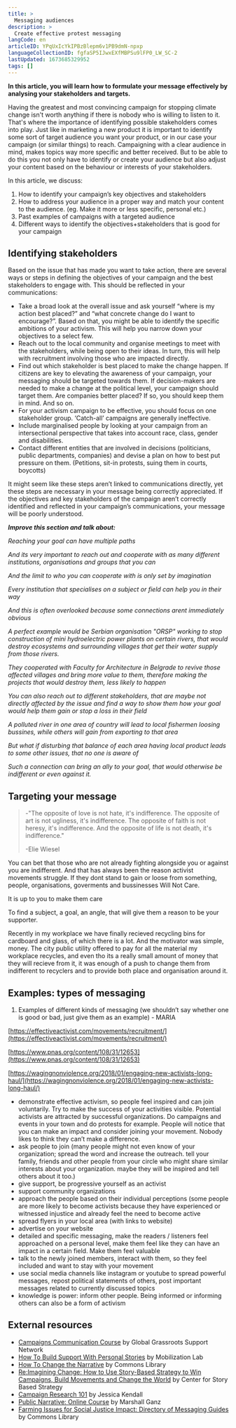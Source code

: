 ```yaml
---
title: >
  Messaging audiences
description: >
  Create effective protest messaging
langCode: en
articleID: YPqUxIcYkIPBzBlepm6v1PB9dmN-npxp
languageCollectionID: fgfaSP5IJwxEXfMBPSu9lFP0_LW_SC-2
lastUpdated: 1673685329952
tags: []
---
```


**In this article, you will learn how to formulate your message effectively by analysing your stakeholders and targets.**

Having the greatest and most convincing campaign for stopping climate change isn't worth anything if there is nobody who is willing to listen to it. That's where the importance of identifying possible stakeholders comes into play. Just like in marketing a new product it is important to identify some sort of target audience you want your product, or in our case your campaign (or similar things) to reach. Campaigning with a clear audience in mind, makes topics way more specific and better received. But to be able to do this you not only have to identify or create your audience but also adjust your content based on the behaviour or interests of your stakeholders.

In this article, we discuss:

1.  How to identify your campaign’s key objectives and stakeholders
2.  How to address your audience in a proper way and match your content to the audience. (eg. Make it more or less specific, personal etc.)
3.  Past examples of campaigns with a targeted audience
4.  Different ways to identify the objectives+stakeholders that is good for your campaign

## Identifying stakeholders

Based on the issue that has made you want to take action, there are several ways or steps in defining the objectives of your campaign and the best stakeholders to engage with. This should be reflected in your communications:

-   Take a broad look at the overall issue and ask yourself “where is my action best placed?” and “what concrete change do I want to encourage?”. Based on that, you might be able to identify the specific ambitions of your activism. This will help you narrow down your objectives to a select few.
-   Reach out to the local community and organise meetings to meet with the stakeholders, while being open to their ideas. In turn, this will help with recruitment involving those who are impacted directly.
-   Find out which stakeholder is best placed to make the change happen. If citizens are key to elevating the awareness of your campaign, your messaging should be targeted towards them. If decision-makers are needed to make a change at the political level, your campaign should target them. Are companies better placed? If so, you should keep them in mind. And so on.
-   For your activism campaign to be effective, you should focus on one stakeholder group. ‘Catch-all’ campaigns are generally ineffective.
-   Include marginalised people by looking at your campaign from an intersectional perspective that takes into account race, class, gender and disabilities.
-   Contact different entities that are involved in decisions (politicians, public departments, companies) and devise a plan on how to best put pressure on them. (Petitions, sit-in protests, suing them in courts, boycotts)

It might seem like these steps aren’t linked to communications directly, yet these steps are necessary in your message being correctly appreciated. If the objectives and key stakeholders of the campaign aren’t correctly identified and reflected in your campaign’s communications, your message will be poorly understood.

_**Improve this section and talk about:**_

_Reaching your goal can have multiple paths_

_And its very important to reach out and cooperate with as many different institutions, organisations and groups that you can_

_And the limit to who you can cooperate with is only set by imagination_

_Every institution that specialises on a subject or field can help you in their way_

_And this is often overlooked because some connections arent immediately obvious_

_A perfect example would be Serbian organisation "ORSP" working to stop construction of mini hydroelectric power plants on certain rivers, that would destroy ecosystems and surrounding villages that get their water supply from those rivers._

_They cooperated with Faculty for Architecture in Belgrade to revive those affected villages and bring more value to them, therefore making the projects that would destroy them, less likely to happen_

_You can also reach out to different stakeholders, that are maybe not directly affected by the issue and find a way to show them how your goal would help them gain or stop a loss in their field_

_A polluted river in one area of country will lead to local fishermen loosing bussines, while others will gain from exporting to that area_

_But what if disturbing that balance of each area having local product leads to some other issues, that no one is aware of_

_Such a connection can bring an ally to your goal, that would otherwise be indifferent or even against it._

## Targeting your message

> \-"The opposite of love is not hate, it's indifference. The opposite of art is not ugliness, it's indifference. The opposite of faith is not heresy, it's indifference. And the opposite of life is not death, it's indifference."
> 
> \-Elie Wiesel

You can bet that those who are not already fighting alongside you or against you are indifferent. And that has always been the reason activist movements struggle. If they dont stand to gain or loose from something, people, organisations, goverments and bussinesses Will Not Care.

It is up to you to make them care

To find a subject, a goal, an angle, that will give them a reason to be your supporter.

Recently in my workplace we have finally recieved recycling bins for cardboard and glass, of which there is a lot. And the motivator was simple, money. The city public utility offered to pay for all the material my workplace recycles, and even tho its a really small amount of money that they will recieve from it, it was enough of a push to change them from indifferent to recyclers and to provide both place and organisation around it.

## Examples: types of messaging

1.  Examples of different kinds of messaging (we shouldn’t say whether one is good or bad, just give them as an example) - MARIA

[https://effectiveactivist.com/movements/recruitment/](https://effectiveactivist.com/movements/recruitment/)

[https://www.pnas.org/content/108/31/12653](https://www.pnas.org/content/108/31/12653)

[https://wagingnonviolence.org/2018/01/engaging-new-activists-long-haul/](https://wagingnonviolence.org/2018/01/engaging-new-activists-long-haul/)

-   demonstrate effective activism, so people feel inspired and can join voluntarily. Try to make the success of your activities visible. Potential activists are attracted by successful organizations. Do campaigns and events in your town and do protests for example. People will notice that you can make an impact and consider joining your movement. Nobody likes to think they can’t make a difference.
-   ask people to join (many people might not even know of your organization; spread the word and increase the outreach. tell your family, friends and other people from your circle who might share similar interests about your organization. maybe they will be inspired and tell others about it too.)
-   give support, be progressive yourself as an activist
-   support community organizations
-   approach the people based on their individual perceptions (some people are more likely to become activists because they have experienced or witnessed injustice and already feel the need to become active
-   spread flyers in your local area (with links to website)
-   advertise on your website
-   detailed and specific messaging, make the readers / listeners feel approached on a personal level, make them feel like they can have an impact in a certain field. Make them feel valuable
-   talk to the newly joined members, interact with them, so they feel included and want to stay with your movement
-   use social media channels like instagram or youtube to spread powerful messages, repost political statements of others, post important messages related to currently discussed topics
-   knowledge is power: inform other people. Being informed or informing others can also be a form of activism

## **External resources**

-   [Campaigns Communication Course](https://commonslibrary.org/campaign-communications-course/) by Global Grassroots Support Network
-   [How To Build Support With Personal Stories](https://commonslibrary.org/how-to-build-public-support-with-personal-stories/) by Mobilization Lab
-   [How To Change the Narrative](https://commonslibrary.org/how-to-change-the-narrative/) by Commons Library
-   [Re:Imagining Change: How to Use Story-Based Strategy to Win Campaigns, Build Movements and Change the World](https://commonslibrary.org/reimagining-change-how-to-use-story-based-strategy-to-win-campaigns-build-movements-and-change-the-world/) by Center for Story Based Strategy
-   [Campaign Research 101](https://commonslibrary.org/campaign-research-101/) by Jessica Kendall
-   [Public Narrative: Online Course](https://commonslibrary.org/public-narrative-curriculum/) by Marshall Ganz
-   [Farming Issues for Social Justice Impact: Directory of Messaging Guides](https://commonslibrary.org/issues-framing-guides/) by Commons Library